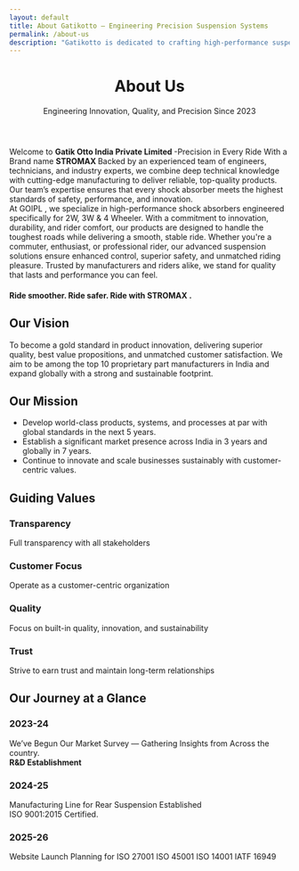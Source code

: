 ```yaml
---
layout: default
title: About Gatikotto – Engineering Precision Suspension Systems
permalink: /about-us
description: "Gatikotto is dedicated to crafting high-performance suspension systems with precision engineering, delivering ultimate control, and confidence on every drive."
---
```


<!-- Header -->
<header class="bg-white text-center">
<h1 class="display-4 fw-bold text-primary">About Us</h1><p class="lead text-muted">Engineering Innovation, Quality, and Precision Since 2023</p>
 </header>
 <!-- Main Content -->
<main class="container my-5">
 <!-- Intro Section -->
 <section class="row mb-5">
  <div class="card border-0 shadow-sm">
     <div class="card-body p-4">
 <p class="card-text fs-5"> Welcome to <strong> Gatik Otto India Private Limited </strong>-Precision in Every Ride With a Brand name <strong>STROMAX </strong>​Backed by an experienced team of engineers, technicians, and industry experts, we combine deep technical knowledge with cutting-edge manufacturing to deliver reliable, top-quality products. Our team’s expertise ensures that every shock absorber meets the highest standards of safety, performance, and innovation.​<br> At GOIPL , we specialize in high-performance shock absorbers engineered specifically for 2W, 3W & 4 Wheeler. With a commitment to innovation, durability, and rider comfort, our products are designed to handle the toughest roads while delivering a smooth, stable ride. Whether you're a commuter, enthusiast, or professional rider, our advanced suspension solutions ensure enhanced control, superior safety, and unmatched riding pleasure. Trusted by manufacturers and riders alike, we stand for quality that lasts and performance you can feel.​ ​</p>
<h4> Ride smoother. Ride safer. Ride with STROMAX .</h4>
                </div>
 <!-- Vision & Mission -->
        <section class="row mb-5">
            <div class="col-md-6 mb-4">
                <div class="card h-100 border-0 bg-primary text-white shadow-sm">
                    <div class="card-body p-4">
                        <h2 class="card-title h4">Our Vision</h2>
                        <p class="card-text"> To become a gold standard in product innovation, delivering superior quality, best value propositions, and unmatched customer satisfaction. We aim to be among the top 10 proprietary part manufacturers in India and expand globally with a strong and sustainable footprint.</p>
                    </div>
                </div>
            </div>
            <div class="col-md-6 mb-4">
                <div class="card h-100 border-0 bg-info text-white shadow-sm">
                    <div class="card-body p-4">
                        <h2 class="card-title h4">Our Mission</h2>
                        <ul class="list-unstyled">
                            <li class="mb-2">Develop world-class products, systems, and processes at par with global standards in the next 5 years.</li>
                            <li class="mb-2">Establish a significant market presence across India in 3 years and globally in 7 years.</li>
                            <li>Continue to innovate and scale businesses sustainably with customer-centric values.</li>
                        </ul>
                    </div>
                </div>
            </div>
        </section>
  <!-- Values -->
        <section class="row mb-5">
            <div class="col-12">
                <div class="card border-0 shadow-sm">
                    <div class="card-body p-4">
                        <h2 class="h3 text-center mb-4">Guiding Values</h2>
                        <div class="row text-center">
                            <div class="col-md-3 mb-3">
                                <div class="p-3 bg-light rounded">
                                    <h3 class="h5 text-primary">Transparency</h3> <p>Full transparency with all stakeholders</p>
                                </div>
                            </div>
                            <div class="col-md-3 mb-3">
                                <div class="p-3 bg-light rounded">
                                    <h3 class="h5 text-primary">Customer Focus</h3><p>Operate as a customer-centric organization</p>
                                </div>
                            </div>
                            <div class="col-md-3 mb-3">
                                <div class="p-3 bg-light rounded">
                                    <h3 class="h5 text-primary">Quality</h3> <p>Focus on built-in quality, innovation, and sustainability</p>
                                </div>
                            </div>
                            <div class="col-md-3 mb-3">
                                <div class="p-3 bg-light rounded">
                                    <h3 class="h5 text-primary">Trust</h3><p>Strive to earn trust and maintain long-term relationships</p>
                                </div>
                            </div>
                        </div>
                    </div>
                </div>
            </div>
        </section>
  <!-- Journey Timeline -->
        <section class="row">
            <div class="col-12">
                <div class="card border-0 shadow-sm">
                    <div class="card-body p-4">
                        <h2 class="h3 text-center mb-4">Our Journey at a Glance</h2>
                        <div class="timeline">
                            <div class="row g-4">
                                <div class="col-md-6 col-lg-4">
                                    <div class="p-3 bg-light rounded h-100">
                                        <h3 class="h5 text-primary">2023-24</h3><p>We’ve Begun Our Market Survey — Gathering Insights from Across the country.<br> <strong>R&D Establishment </strong></p>
                                    </div>
                                </div>
                                <div class="col-md-6 col-lg-4">
                                    <div class="p-3 bg-light rounded h-100">
                                        <h3 class="h5 text-primary">2024-25</h3><p>Manufacturing Line for Rear Suspension Established <br> ISO 9001:2015 Certified.</p>
                                    </div>
                                </div>
                                <div class="col-md-6 col-lg-4 mx-auto">
                                    <div class="p-3 bg-light rounded h-100">
                                        <h3 class="h5 text-primary">2025-26</h3> <p>Website Launch​ Planning for ​ISO 27001​ ISO 45001​ ISO 14001​ IATF 16949​</p>
                                    </div>
                                </div>
                            </div>
                        </div>
                    </div>
                </div>
            </div>
        </section>
